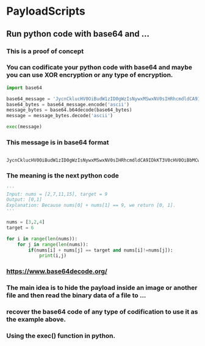 # PayloadScripts
## Run python code with base64 and ...

### This is a proof of concept 
### You can codificate your python code with base64 and maybe you can use XOR encryption or any type of encryption.


```python
import base64

base64_message = 'JycnCklucHV0OiBudW1zID0gWzIsNywxMSwxNV0sIHRhcmdldCA9IDkKT3V0cHV0OiBbMCwxXQpFeHBsYW5hdGlvbjogQmVjYXVzZSBudW1zWzBdICsgbnVtc1sxXSA9PSA5LCB3ZSByZXR1cm4gWzAsIDFdLgonJycKCm51bXMgPSBbMywyLDRdCnRhcmdldCA9IDYKCmZvciBpIGluIHJhbmdlKGxlbihudW1zKSk6CiAgICBmb3IgaiBpbiByYW5nZShsZW4obnVtcykpOgogICAgICAgIGlmKG51bXNbaV0gKyBudW1zW2pdID09IHRhcmdldCBhbmQgbnVtc1tpXSE9bnVtc1tqXSk6CiAgICAgICAgICAgIHByaW50KGksaik='
base64_bytes = base64_message.encode('ascii')
message_bytes = base64.b64decode(base64_bytes)
message = message_bytes.decode('ascii')

exec(message)
```

### This message is in base64 format
```base64

JycnCklucHV0OiBudW1zID0gWzIsNywxMSwxNV0sIHRhcmdldCA9IDkKT3V0cHV0OiBbMCwxXQpFeHBsYW5hdGlvbjogQmVjYXVzZSBudW1zWzBdICsgbnVtc1sxXSA9PSA5LCB3ZSByZXR1cm4gWzAsIDFdLgonJycKCm51bXMgPSBbMywyLDRdCnRhcmdldCA9IDYKCmZvciBpIGluIHJhbmdlKGxlbihudW1zKSk6CiAgICBmb3IgaiBpbiByYW5nZShsZW4obnVtcykpOgogICAgICAgIGlmKG51bXNbaV0gKyBudW1zW2pdID09IHRhcmdldCBhbmQgbnVtc1tpXSE9bnVtc1tqXSk6CiAgICAgICAgICAgIHByaW50KGksaik=

```

### The meaning is the next python code
```python
'''
Input: nums = [2,7,11,15], target = 9
Output: [0,1]
Explanation: Because nums[0] + nums[1] == 9, we return [0, 1].
'''

nums = [3,2,4]
target = 6

for i in range(len(nums)):
    for j in range(len(nums)):
        if(nums[i] + nums[j] == target and nums[i]!=nums[j]):
            print(i,j)

```
### https://www.base64decode.org/

### The main idea is to hide the payload inside an image or another file and then read the binary data of a file to ...
### recover the base64 code of any type of codification to use it as the example above.

### Using the exec() function in python.
